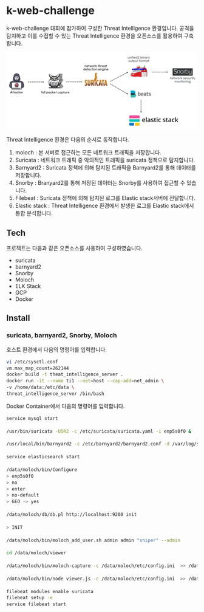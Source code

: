 # k-web-challenge

k-web-challenge 대회에 참가하여 구성한 Threat Intelligence 환경입니다.
공격을 탐지하고 이를 수집할 수 있는 Threat Intelligence 환경을 오픈소스를 활용하여 구축합니다.

![alt text](https://raw.githubusercontent.com/ppouhack/k-web-challenge-2020/master/sbm.png)

Threat Intelligence 환경은 다음의 순서로 동작합니다.

1. moloch : 본 서버로 접근하는 모든 네트워크 트래픽을 저장합니다.
2. Suricata : 네트워크 트래픽 중 악의적인 트래픽을 suricata 정책으로 탐지합니다.
3. Barnyard2 : Suricata 정책에 의해 탐지된 트래픽을 Barnyard2를 통해 데이터를 저장합니다.
4. Snorby : Branyard2를 통해 저장된 데이터는 Snorby를 사용하여 접근할 수 있습니다.
5. Filebeat : Suricata 정책에 의해 탐지된 로그를 Elastic stack서버에 전달합니다.
6. Elastic stack : Threat Intelligence 환경에서 발생한 로그를 Elastic stack에서 통합 분석합니다.

## Tech

프로젝트는 다음과 같은 오픈소스를 사용하여 구성하였습니다.

- suricata
- barnyard2
- Snorby
- Moloch
- ELK Stack
- GCP
- Docker

## Install

### suricata, barnyard2, Snorby, Moloch

호스트 환경에서 다음의 명령어를 입력합니다.

```bash
vi /etc/sysctl.conf
vm.max_map_count=262144
docker build -t theat_intelligence_server . 
docker run -it --name ti1 --net=host --cap-add=net_admin \
-v /home/data:/etc/data \
threat_intelligence_server /bin/bash
```

Docker Container에서 다음의 명령어를 입력합니다.

```bash
service mysql start

/usr/bin/suricata -USR2 -c /etc/suricata/suricata.yaml -i enp5s0f0 &

/usr/local/bin/barnyard2 -c /etc/barnyard2/barnyard2.conf -d /var/log/suricata -f sniper.alert -w /etc/barnyard2/barnyard2.waldo &

service elasticsearch start

/data/moloch/bin/Configure
> enp5s0f0 
> no
> enter
> no-default
> GEO -> yes

/data/moloch/db/db.pl http://localhost:9200 init

> INIT

/data/moloch/bin/moloch_add_user.sh admin admin "sniper" --admin

cd /data/moloch/viewer

/data/moloch/bin/moloch-capture -c /data/moloch/etc/config.ini  >> /data/moloch/logs/capture.log 2>&1 &

/data/moloch/bin/node viewer.js -c /data/moloch/etc/config.ini  >> /data/moloch/logs/viewer.log 2>&1 &

filebeat modules enable suricata
filebeat setup -e
service filebeat start
```